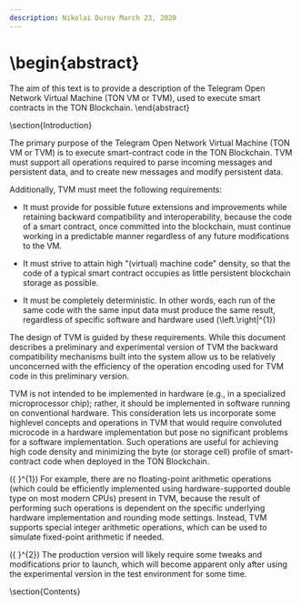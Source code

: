 ```yaml
---
description: Nikolai Durov March 23, 2020
---
```


# \begin{abstract}
The aim of this text is to provide a description of the Telegram Open Network Virtual Machine (TON VM or TVM), used to execute smart contracts in the TON Blockchain.
\end{abstract}

\section{Introduction}

The primary purpose of the Telegram Open Network Virtual Machine (TON VM or TVM) is to execute smart-contract code in the TON Blockchain. TVM must support all operations required to parse incoming messages and persistent data, and to create new messages and modify persistent data.

Additionally, TVM must meet the following requirements:

- It must provide for possible future extensions and improvements while retaining backward compatibility and interoperability, because the code of a smart contract, once committed into the blockchain, must continue working in a predictable manner regardless of any future modifications to the VM.

- It must strive to attain high "(virtual) machine code" density, so that the code of a typical smart contract occupies as little persistent blockchain storage as possible.

- It must be completely deterministic. In other words, each run of the same code with the same input data must produce the same result, regardless of specific software and hardware used \(\left.\right|^{1}\)

The design of TVM is guided by these requirements. While this document describes a preliminary and experimental version of TVM the backward compatibility mechanisms built into the system allow us to be relatively unconcerned with the efficiency of the operation encoding used for TVM code in this preliminary version.

TVM is not intended to be implemented in hardware (e.g., in a specialized microprocessor chip); rather, it should be implemented in software running on conventional hardware. This consideration lets us incorporate some highlevel concepts and operations in TVM that would require convoluted microcode in a hardware implementation but pose no significant problems for a software implementation. Such operations are useful for achieving high code density and minimizing the byte (or storage cell) profile of smart-contract code when deployed in the TON Blockchain.

\({ }^{1}\) For example, there are no floating-point arithmetic operations (which could be efficiently implemented using hardware-supported double type on most modern CPUs) present in TVM, because the result of performing such operations is dependent on the specific underlying hardware implementation and rounding mode settings. Instead, TVM supports special integer arithmetic operations, which can be used to simulate fixed-point arithmetic if needed.

\({ }^{2}\) The production version will likely require some tweaks and modifications prior to launch, which will become apparent only after using the experimental version in the test environment for some time. 

\section{Contents}
